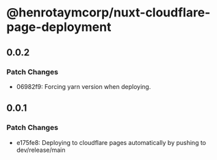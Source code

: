 # @henrotaymcorp/nuxt-cloudflare-page-deployment

## 0.0.2

### Patch Changes

- 06982f9: Forcing yarn version when deploying.

## 0.0.1

### Patch Changes

- e175fe8: Deploying to cloudflare pages automatically by pushing to dev/release/main
